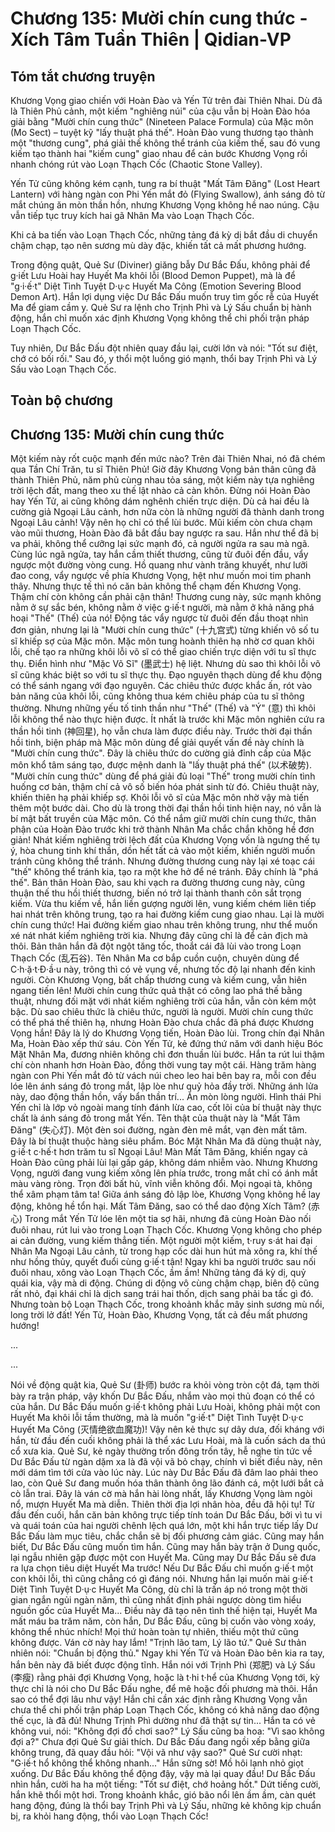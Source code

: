 # Chương 135: Mười chín cung thức - Xích Tâm Tuần Thiên | Qidian-VP

## Tóm tắt chương truyện

Khương Vọng giao chiến với Hoàn Đào và Yến Tử trên đài Thiên Nhai. Dù đã là Thiên Phủ cảnh, một kiếm "nghiêng núi" của cậu vẫn bị Hoàn Đào hóa giải bằng "Mười chín cung thức" (Nineteen Palace Formula) của Mặc môn (Mo Sect) – tuyệt kỹ "lấy thuật phá thế". Hoàn Đào vung thương tạo thành một "thương cung", phá giải thế không thể tránh của kiếm thế, sau đó vung kiếm tạo thành hai "kiếm cung" giao nhau để cản bước Khương Vọng rồi nhanh chóng rút vào Loạn Thạch Cốc (Chaotic Stone Valley).

Yến Tử cũng không kém cạnh, tung ra bí thuật "Mất Tâm Đăng" (Lost Heart Lantern) với hàng ngàn con Phi Yến mắt đỏ (Flying Swallow), ánh sáng đỏ từ mắt chúng ăn mòn thần hồn, nhưng Khương Vọng không hề nao núng. Cậu vẫn tiếp tục truy kích hai gã Nhân Ma vào Loạn Thạch Cốc.

Khi cả ba tiến vào Loạn Thạch Cốc, những tảng đá kỳ dị bắt đầu di chuyển chậm chạp, tạo nên sương mù dày đặc, khiến tất cả mất phương hướng.

Trong động quật, Quẻ Sư (Diviner) giăng bẫy Dư Bắc Đấu, không phải để g·iết Lưu Hoài hay Huyết Ma khôi lỗi (Blood Demon Puppet), mà là để "g·i·ế·t" Diệt Tình Tuyệt D·ụ·c Huyết Ma Công (Emotion Severing Blood Demon Art). Hắn lợi dụng việc Dư Bắc Đấu muốn truy tìm gốc rễ của Huyết Ma để giam cầm y. Quẻ Sư ra lệnh cho Trịnh Phì và Lý Sấu chuẩn bị hành động, hắn chỉ muốn xác định Khương Vọng không thể chi phối trận pháp Loạn Thạch Cốc.

Tuy nhiên, Dư Bắc Đấu đột nhiên quay đầu lại, cười lớn và nói: "Tốt sư điệt, chớ có bối rối." Sau đó, y thổi một luồng gió mạnh, thổi bay Trịnh Phì và Lý Sấu vào Loạn Thạch Cốc.

## Toàn bộ chương

## Chương 135: Mười chín cung thức

Một kiếm này rốt cuộc mạnh đến mức nào?
Trên đài Thiên Nhai, nó đã chém qua Tần Chí Trăn, tu sĩ Thiên Phủ!
Giờ đây Khương Vọng bản thân cũng đã thành Thiên Phủ, năm phủ cùng nhau tỏa sáng, một kiếm này tựa nghiêng trời lệch đất, mang theo xu thế lật nhào cả càn khôn.
Đừng nói Hoàn Đào hay Yến Tử, ai cũng không dám nghênh chiến trực diện.
Dù cả hai đều là cường giả Ngoại Lâu cảnh, hơn nữa còn là những người đã thành danh trong Ngoại Lâu cảnh!
Vậy nên họ chỉ có thể lùi bước.
Mũi kiếm còn chưa chạm vào mũi thương, Hoàn Đào đã bắt đầu bay ngược ra sau.
Hắn như thể đã bị va phải, không thể cưỡng lại sức mạnh đó, cả người ngửa ra sau mà ngã.
Cùng lúc ngã ngửa, tay hắn cầm thiết thương, cũng từ đuôi đến đầu, vẩy ngược một đường vòng cung.
Hồ quang như vành trăng khuyết, như lưỡi đao cong, vẩy ngược về phía Khương Vọng, hệt như muốn moi tim phanh thây.
Nhưng thực tế thì nó căn bản không thể chạm đến Khương Vọng.
Thậm chí còn không cần phải cận thân!
Thương cung này, sức mạnh không nằm ở sự sắc bén, không nằm ở việc g·iế·t người, mà nằm ở khả năng phá hoại "Thế" (Thế) của nó!
Động tác vẩy ngược từ đuôi đến đầu thoạt nhìn đơn giản, nhưng lại là "Mười chín cung thức" (十九宫式) từng khiến vô số tu sĩ khiếp sợ của Mặc môn.
Mặc môn tung hoành thiên hạ nhờ cơ quan khôi lỗi, chế tạo ra những khôi lỗi võ sĩ có thể giao chiến trực diện với tu sĩ thực thụ.
Điển hình như "Mặc Võ Sĩ" (墨武士) hệ liệt.
Nhưng dù sao thì khôi lỗi võ sĩ cũng khác biệt so với tu sĩ thực thụ.
Đạo nguyên thạch dùng để khu động có thể sánh ngang với đạo nguyên. Các chiêu thức được khắc ấn, rót vào bản năng của khôi lỗi, cũng không thua kém chiêu pháp của tu sĩ thông thường.
Nhưng những yếu tố tinh thần như "Thế" (Thế) và "Ý" (意) thì khôi lỗi không thể nào thực hiện được.
Ít nhất là trước khi Mặc môn nghiên cứu ra thần hồi tinh (神回星), họ vẫn chưa làm được điều này.
Trước thời đại thần hồi tinh, biện pháp mà Mặc môn dùng để giải quyết vấn đề này chính là "Mười chín cung thức".
Đây là chiêu thức do cường giả đỉnh cấp của Mặc môn khổ tâm sáng tạo, được mệnh danh là "lấy thuật phá thế" (以术破势).
"Mười chín cung thức" dùng để phá giải đủ loại "Thế" trong mười chín tình huống cơ bản, thậm chí cả vô số biến hóa phát sinh từ đó.
Chiêu thuật này, khiến thiên hạ phải khiếp sợ.
Khôi lỗi võ sĩ của Mặc môn nhờ vậy mà tiến thêm một bước dài.
Cho dù là trong thời đại thần hồi tinh hiện nay, nó vẫn là bí mật bất truyền của Mặc môn.
Có thể nắm giữ mười chín cung thức, thân phận của Hoàn Đào trước khi trở thành Nhân Ma chắc chắn không hề đơn giản!
Nhát kiếm nghiêng trời lệch đất của Khương Vọng vốn là ngưng thế tụ ý, hòa chung tinh khí thần, dồn hết tất cả vào một kiếm, khiến người muốn tránh cũng không thể tránh.
Nhưng đường thương cung này lại xé toạc cái "thế" không thể tránh kia, tạo ra một khe hở để né tránh.
Đây chính là "phá thế".
Bản thân Hoàn Đào, sau khi vạch ra đường thương cung này, cũng thuận thế thu hồi thiết thương, biến nó trở lại thành thanh côn sắt trọng kiếm.
Vừa thu kiếm về, hắn liền gượng người lên, vung kiếm chém liên tiếp hai nhát trên không trung, tạo ra hai đường kiếm cung giao nhau.
Lại là mười chín cung thức!
Hai đường kiếm giao nhau trên không trung, như thể muốn xé nát nhát kiếm nghiêng trời kia.
Nhưng đây cũng chỉ là để cản địch mà thôi.
Bản thân hắn đã đột ngột tăng tốc, thoắt cái đã lùi vào trong Loạn Thạch Cốc (乱石谷).
Tên Nhân Ma cơ bắp cuồn cuộn, chuyên dùng để C·h·ặ·t·Đ·ầ·u này, trông thì có vẻ vụng về, nhưng tốc độ lại nhanh đến kinh người.
Còn Khương Vọng, bất chấp thương cung và kiếm cung, vẫn hiên ngang tiến lên!
Mười chín cung thức quả thật có công lao phá thế bằng thuật, nhưng đối mặt với nhát kiếm nghiêng trời của hắn, vẫn còn kém một bậc.
Dù sao chiêu thức là chiêu thức, người là người.
Mười chín cung thức có thể phá thế thiên hạ, nhưng Hoàn Đào chưa chắc đã phá được Khương Vọng hắn!
Đây là lý do Khương Vọng tiến, Hoàn Đào lùi.
Trong chín đại Nhân Ma, Hoàn Đào xếp thứ sáu. Còn Yến Tử, kẻ đứng thứ năm với danh hiệu Bóc Mặt Nhân Ma, đương nhiên không chỉ đơn thuần lùi bước.
Hắn ta rút lui thậm chí còn nhanh hơn Hoàn Đào, đồng thời vung tay một cái.
Hàng trăm hàng ngàn con Phi Yến mắt đỏ từ vách núi cheo leo hai bên bay ra, mỗi con đều lóe lên ánh sáng đỏ trong mắt, lập lòe như quỷ hỏa đầy trời.
Những ánh lửa này, dao động thần hồn, vấy bẩn thần trí... Ăn mòn lòng người.
Hình thái Phi Yến chỉ là lớp vỏ ngoài mang tính đánh lừa cao, cốt lõi của bí thuật này thực chất là ánh sáng đỏ trong mắt Yến.
Tên thật của thuật này là "Mất Tâm Đăng" (失心灯).
Một đèn soi đường, ngàn đèn mê mắt, vạn đèn mất tâm.
Đây là bí thuật thuộc hàng siêu phẩm.
Bóc Mặt Nhân Ma đã dùng thuật này, g·iế·t c·hế·t hơn trăm tu sĩ Ngoại Lâu!
Màn Mất Tâm Đăng, khiến ngay cả Hoàn Đào cũng phải lùi lại gấp gáp, không dám nhiễm vào.
Nhưng Khương Vọng, người đang vung kiếm xông lên phía trước, trong mắt chỉ có ánh mắt màu vàng ròng.
Trọn đời bất hủ, vĩnh viễn không đổi.
Mọi ngoại tà, không thể xâm phạm tâm ta!
Giữa ánh sáng đỏ lập lòe, Khương Vọng không hề lay động, không hề tổn hại.
Mất Tâm Đăng, sao có thể dao động Xích Tâm? (赤心)
Trong mắt Yến Tử lóe lên một tia sợ hãi, nhưng đã cùng Hoàn Đào nối đuôi nhau, rút lui vào trong Loạn Thạch Cốc.
Khương Vọng không cho phép ai cản đường, vung kiếm thẳng tiến. Một người một kiếm, t·ruy s·át hai đại Nhân Ma Ngoại Lâu cảnh, từ trong hạp cốc dài hun hút mà xông ra, khí thế như hồng thủy, quyết đuổi cùng g·iế·t tận!
Ngay khi ba người trước sau nối đuôi nhau, xông vào Loạn Thạch Cốc, ầm ầm!
Những tảng đá kỳ dị, quỷ quái kia, vậy mà di động.
Chúng di động vô cùng chậm chạp, biên độ cũng rất nhỏ, đại khái chỉ là dịch sang trái hai thốn, dịch sang phải ba tấc gì đó.
Nhưng toàn bộ Loạn Thạch Cốc, trong khoảnh khắc mây sinh sương mù nổi, long trời lở đất!
Yến Tử, Hoàn Đào, Khương Vọng, tất cả đều mất phương hướng!

...

...

Nói về động quật kia, Quẻ Sư (卦师) bước ra khỏi vòng tròn cột đá, tạm thời bày ra trận pháp, vây khốn Dư Bắc Đấu, nhắm vào mọi thủ đoạn có thể có của hắn.
Dư Bắc Đấu muốn g·iế·t không phải Lưu Hoài, không phải một con Huyết Ma khôi lỗi tầm thường, mà là muốn "g·iế·t" Diệt Tình Tuyệt D·ụ·c Huyết Ma Công (灭情绝欲血魔功)!
Vậy nên kẻ thực sự dây dưa, đối kháng với hắn, từ đầu đến cuối không phải là thể xác Lưu Hoài, mà là cuốn sách da thú cổ xưa kia.
Quẻ Sư, kẻ ngày thường trốn đông trốn tây, hễ nghe tin tức về Dư Bắc Đấu từ ngàn dặm xa là đã vội vã bỏ chạy, chính vì biết điều này, nên mới dám tìm tới cửa vào lúc này.
Lúc này Dư Bắc Đấu đã đâm lao phải theo lao, còn Quẻ Sư đang muốn hóa thân thành ông lão đánh cá, một lưới bắt cả cò lẫn trai.
Đây là ván cờ mà hắn hài lòng nhất, lấy Khương Vọng làm ngòi nổ, mượn Huyết Ma mà diễn.
Thiên thời địa lợi nhân hòa, đều đã hội tụ!
Từ đầu đến cuối, hắn căn bản không trực tiếp tính toán Dư Bắc Đấu, bởi vì tu vi và quái toán của hai người chênh lệch quá lớn, một khi hắn trực tiếp lấy Dư Bắc Đấu làm mục tiêu, chắc chắn sẽ bị đối phương cảm giác.
Cũng may hắn biết, Dư Bắc Đấu cũng muốn tìm hắn. Cũng may hắn bày trận ở Dung quốc, lại ngẫu nhiên gặp được một con Huyết Ma. Cũng may Dư Bắc Đấu sẽ đưa ra lựa chọn tiêu diệt Huyết Ma trước!
Nếu Dư Bắc Đấu chỉ muốn g·iế·t một con khôi lỗi, thì cũng chẳng có gì đáng nói. Nhưng hắn lại muốn mài g·iế·t Diệt Tình Tuyệt D·ụ·c Huyết Ma Công, dù chỉ là trấn áp nó trong một thời gian ngắn ngủi ngàn năm, thì cũng nhất định phải ngược dòng tìm hiểu nguồn gốc của Huyết Ma... Điều này đã tạo nên tình thế hiện tại, Huyết Ma mất máu ba trăm năm, còn hắn, Dư Bắc Đấu, cũng bị cuốn vào vòng xoáy, không thể nhúc nhích!
Mọi thứ hoàn toàn tự nhiên, thiếu một thứ cũng không được.
Ván cờ này hay lắm!
"Trịnh lão tam, Lý lão tứ." Quẻ Sư thản nhiên nói: "Chuẩn bị động thủ."
Ngay khi Yến Tử và Hoàn Đào bên kia ra tay, hắn bên này đã biết được động tĩnh.
Hắn nói với Trịnh Phì (郑肥) và Lý Sấu (李瘦) rằng phải đợi Khương Vọng, hoặc là t·hi t·hể của Khương Vọng tới, kỳ thực chỉ là nói cho Dư Bắc Đấu nghe, để mê hoặc đối phương mà thôi.
Hắn sao có thể đợi lâu như vậy!
Hắn chỉ cần xác định rằng Khương Vọng vẫn chưa thể chi phối trận pháp Loạn Thạch Cốc, không có khả năng dao động thế cục, là đã đủ!
Nhưng Trịnh Phì dường như đã thật sự tin...
Hắn ta có vẻ không vui, nói: "Không đợi đồ chơi sao?"
Lý Sấu cũng ba hoa: "Vì sao không đợi a?"
Chưa đợi Quẻ Sư giải thích.
Dư Bắc Đấu đang ngồi xếp bằng giữa không trung, đã quay đầu hỏi: "Vội vã như vậy sao?"
Quẻ Sư cười nhạt: "G·iế·t hổ không thể không nhanh..."
Hắn sững sờ!
Mồ hôi lạnh nhỏ giọt xuống.
Dư Bắc Đấu không thể động đậy, vậy mà lại quay đầu!
Dư Bắc Đấu nhìn hắn, cười ha ha một tiếng: "Tốt sư điệt, chớ hoảng hốt."
Dứt tiếng cười, hắn khẽ thổi một hơi.
Trong khoảnh khắc, gió bão nổi lên ầm ầm, càn quét hang động, đúng là thổi bay Trịnh Phì và Lý Sấu, những kẻ không kịp chuẩn bị, ra khỏi hang động, thổi vào Loạn Thạch Cốc!